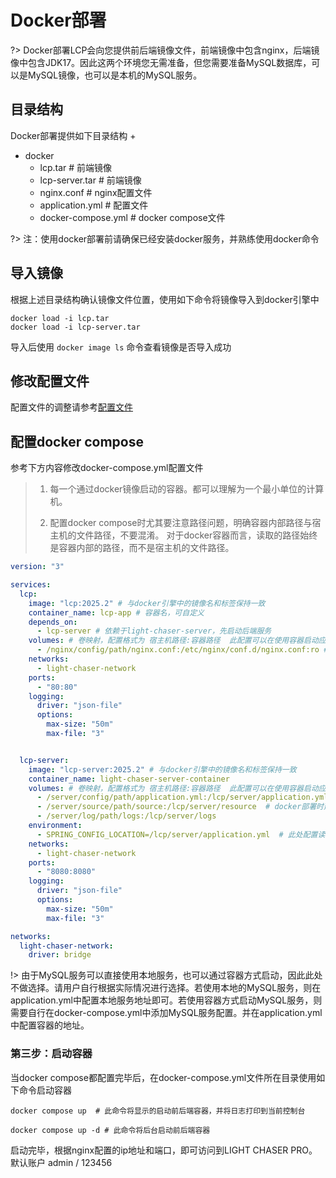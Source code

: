 # Docker部署

?> Docker部署LCP会向您提供前后端镜像文件，前端镜像中包含nginx，后端镜像中包含JDK17。因此这两个环境您无需准备，但您需要准备MySQL数据库，可以是MySQL镜像，也可以是本机的MySQL服务。

## 目录结构

Docker部署提供如下目录结构 +

- docker
    - lcp.tar # 前端镜像
    - lcp-server.tar # 前端镜像
    - nginx.conf # nginx配置文件
    - application.yml # 配置文件
    - docker-compose.yml # docker compose文件

?> 注：使用docker部署前请确保已经安装docker服务，并熟练使用docker命令

## 导入镜像

根据上述目录结构确认镜像文件位置，使用如下命令将镜像导入到docker引擎中

```shell
docker load -i lcp.tar
docker load -i lcp-server.tar
```

导入后使用 `docker image ls` 命令查看镜像是否导入成功

## 修改配置文件

配置文件的调整请参考[配置文件](deploy/部署配置文件.md)

## 配置docker compose

参考下方内容修改docker-compose.yml配置文件

> 1. 每一个通过docker镜像启动的容器。都可以理解为一个最小单位的计算机。
>
>
> 2. 配置docker compose时尤其要注意路径问题，明确容器内部路径与宿主机的文件路径，不要混淆。
     对于docker容器而言，读取的路径始终是容器内部的路径，而不是宿主机的文件路径。

```yaml
version: "3"

services:
  lcp:
    image: "lcp:2025.2" # 与docker引擎中的镜像名和标签保持一致
    container_name: lcp-app # 容器名，可自定义
    depends_on:
      - lcp-server # 依赖于light-chaser-server，先启动后端服务
    volumes: # 卷映射，配置格式为 宿主机路径:容器路径  此配置可以在使用容器启动应用的时候依然使用宿主机的配置文件
      - /nginx/config/path/nginx.conf:/etc/nginx/conf.d/nginx.conf:ro # 读取配置文件
    networks:
      - light-chaser-network
    ports:
      - "80:80"
    logging:
      driver: "json-file"
      options:
        max-size: "50m"
        max-file: "3"


  lcp-server:
    image: "lcp-server:2025.2" # 与docker引擎中的镜像名和标签保持一致
    container_name: light-chaser-server-container
    volumes: # 卷映射，配置格式为 宿主机路径:容器路径  此配置可以在使用容器启动应用的时候依然使用宿主机的配置文件,或者将容器内产生的资源存储到宿主机
      - /server/config/path/application.yml:/lcp/server/application.yml
      - /server/source/path/source:/lcp/server/resource  # docker部署时建议开启application.yml中的light-chaser.root配置
      - /server/log/path/logs:/lcp/server/logs
    environment:
      - SPRING_CONFIG_LOCATION=/lcp/server/application.yml  # 此处配置读取的是容器内部的路径，注意区分
    networks:
      - light-chaser-network
    ports:
      - "8080:8080"
    logging:
      driver: "json-file"
      options:
        max-size: "50m"
        max-file: "3"

networks:
  light-chaser-network:
    driver: bridge

```

!> 由于MySQL服务可以直接使用本地服务，也可以通过容器方式启动，因此此处不做选择。请用户自行根据实际情况进行选择。若使用本地的MySQL服务，则在application.yml中配置本地服务地址即可。若使用容器方式启动MySQL服务，则需要自行在docker-compose.yml中添加MySQL服务配置。并在application.yml中配置容器的地址。

### 第三步：启动容器

当docker compose都配置完毕后，在docker-compose.yml文件所在目录使用如下命令启动容器

```shell
docker compose up  # 此命令将显示的启动前后端容器，并将日志打印到当前控制台

docker compose up -d # 此命令将后台启动前后端容器
```

启动完毕，根据nginx配置的ip地址和端口，即可访问到LIGHT CHASER PRO。 默认账户 admin / 123456

